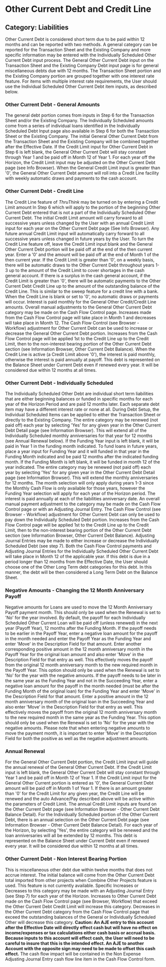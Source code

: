 # Other Current Debt and Credit Line
## Category: Liabilities
Other Current Debt is considered short term due to be paid within 12 months and can be reported with two methods. A general category can be reported for the Transaction Sheet and the Existing Company  and more specific information may be entered with the Individually Scheduled Other Current Debt input process.
The General Other Current Debt input on the Transaction Sheet and the Existing Company Debt input page is for general miscellaneous debts due with 12 months. The Transaction Sheet portion and the Existing Company portion are grouped together with one interest rate feature. For items with multiple interest rate requirements, the User should use the Individual Scheduled Other Current Debt item inputs, as described below.
### Other Current Debt - General Amounts
The general debt portion comes from inputs in Step 6 for the Transaction Sheet and/or the Existing Company. The Individually Scheduled amounts come from a series of individual loans identified in the Individually Scheduled Debt Input page also available in Step 6 for both the Transaction Sheet or the Existing Company.
The initial General Other Current Debt from the Transaction Sheet and the Existing Company will be combined together after the Effective Date. If the Credit Limit input for Other Current Debt in Step 6 is left blank, the General Other Current Debt will stay constant through Year 1 and be paid off in Month 12 of Year 1.
For each year off the Horizon, the Credit Limit input may be adjusted on the Other Current Debt page (see Info Browser). When the General Credit Limit input is greater than '0', the General Other Current Debt amount will roll into a Credit Line facility with weekly automatic draws and payments to the cash account.
### Other Current Debt - Credit Line
The Credit Line feature of *ThruThink* may be turned on by entering a Credit Limit amount In Step 6 which will apply to the portion of the beginning Other Current Debt entered that is not a part of the Individually Scheduled Other Current Debt.
The initial Credit Limit amount will carry forward to all successive years unless changed by the User with an annual Credit Limit input for each year on the Other Current Debt page (See Info Browser). Any future annual Credit Limit input will automatically carry forward to all successive years unless changed in future years by the User.
To turn the Credit Line feature off, leave the Credit Limit input blank and the General Other Current Debt portion will be paid off at the end of the then current year. Enter a '0' and the amount will be paid off at the end of Month 1 of the then current year.
If the Credit Limit is greater than '0', on a weekly basis, there will be automatic draws to the Other Current Debt throughout years 1-3 up to the amount of the Credit Limit to cover shortages in the cash general account. If there is a surplus in the cash general account, if the Credit Limit is greater than '0', there will be automatic payments to the Other Current Debt Credit Line up to the amount of the outstanding balance of the Credit Line. This is similar to the sweep feature for a credit line with a bank. When the Credit Line is blank or set to '0', no automatic draws or payments will occur.
Interest is paid monthly for the General Other Credit/Credit Line amounts.
Overall manual adjustments to the General Other Current Debt category may be made on the Cash Flow Control page. Increases made from the Cash Flow Control page will take place in Month 1 and decreases will take place in Month 12.
The Cash Flow Control (see Browser - Workflow) adjustment for Other Current Debt can be used to increase or decrease the General Other Current Debt portion. Increases from the Cash Flow Control page will be applied 1st to the Credit Line up to the Credit Limit, then to the non-interest bearing portion of the Other Current Debt section (see Information Browser, Other Current Debt Balance).
When the Credit Line is active (a Credit Limit above '0'), the interest is paid monthly, otherwise the interest is paid annually at payoff.
This debt is represented on the Balance Sheet under Current Debt even if renewed every year. It will be considered due within 12 months at all times.
### Other Current Debt - Individually Scheduled
The Individually Scheduled Other Debt are individual short term liabilities that are either beginning balances or funded in specific months for each year of the Horizon Period and are paid 12 months later. Each separate debt item may have a different interest rate or none at all.
During Debt Setup, the Individual Scheduled Items can be applied to either the Transaction Sheet or directly to the Existing Company.
The entire category may be renewed (not paid off) each year by selecting 'Yes' for any given year in the Other Current Debt Detail page (see Information Browser). This will extend all of the Individually Scheduled monthly anniversaries for that year for 12 months (see Annual Renewal below).
If the Funding Year input is left blank, it will be paid in Year 1 in the funding month indicated. To fund loans in future years, place a year input for Funding Year and it will funded in that year in the Funding Month indicated and be paid 12 months after the indicated funding month.
If the Funding Month is left blank, it will be funded in month 12 of the year indicated. The entire category may be renewed (not paid off) each year by selecting 'Yes' for any given year in the Other Current Debt Detail page (see Information Browser). This will extend the monthly anniversaries for 12 months.
The month selection will only apply during years 1-3 since the Monthly Cash Flow is only available for those years, however the Funding Year selection will apply for each year of the Horizon period.
The interest is paid annually at each of the liabilities anniversary date.
An overall manual payment adjustment to the category may be made on the Cash Flow Control page or with an Adjusting Journal Entry.
The Cash Flow Control (see Browser - Workflow) adjustment for Other Current Debt can only be used to pay down the Individually Scheduled Debt portion. Increases from the Cash Flow Control page will be applied 1st to the Credit Line up to the Credit Limit, then to the non-interest bearing portion of the Other Current Debt section (see Information Browser, Other Current Debt Balance).
Adjusting Journal Entries may be made to either increase or decrease the Individually Scheduled Debt (see step 7).
Both the Cash Flow Control payments and Adjusting Journal Entries for the Individually Scheduled Other Current Debt will take place in Month 12 of the applicable year.
If this debt is due in a period longer than 12 months from the Effective Date, the User should choose one of the Other Long Term debt categories for this debt. In this manner, the debt will be then considered a Long Term Debt on the Balance Sheet.
### Negative Amounts - Changing the 12 Month Anniversary Payoff
Negative amounts for Loans are used to move the 12 Month Anniversary Payoff payment month. This should only be used when the Renewal is set to 'No' for the year involved.
By default, the payoff for each Individually Scheduled Other Current Loan will be paid off (unless renewed) in the next year (Payoff Year), 12 months after the Funding Month.
If the payoff needs to be earlier in the Payoff Year, enter a negative loan amount for the payoff in the month needed and enter the Payoff Year as the Funding Year and enter 'Move' in the Description Field for that amount. Enter another corresponding positive amount in the 12 month anniversary month in the Payoff Year for the original loan amount and also enter 'Move' in the Description Field for that entry as well. This effectively moves the payoff from the original 12 month anniversary month to the new required month in the Payoff Year. This option should only be used when the Renewal is set to 'No' for the year with the negative amounts.
If the payoff needs to be later in the same year as the Funding Year and not in the Succeeding Year, enter a negative loan amount for the payoff in the month needed (must be after the Funding Month of the original loan) for the Funding Year and enter 'Move' in the Description Field for that amount. Enter a positive amount in the 12 month anniversary month of the original loan in the Succeeding Year and also enter 'Move' in the Description Field for that entry as well. This effectively moves the payoff from the original 12 month anniversary month to the new required month in the same year as the Funding Year. This option should only be used when the Renewal is set to 'No' for the year with the negative amounts.
Please note that when entering negative amounts to move the payment month, it is important to enter 'Move' in the Description Field for both the positive as well as the negative adjustment amounts.
### Annual Renewal
For the General Other Current Debt portion, the Credit Limit input will guide the annual renewal of the General Other Current Debt. If the Credit Limit input is left blank, the General Other Current Debt will stay constant through Year 1 and be paid off in Month 12 of Year 1.
If the Credit Limit input for the General Other Current portion is entered as '0', the General Current Debt amount will be paid off in Month 1 of Year 1.
If there is an amount greater than '0' for the Credit Limit for any given year, the Credit Line will be renewed and the auto Advance/Pay described above will be active within the parameters of Credit Limit. The annual Credit Limit inputs are found on the Other Current Debt page (see Information Browser - Other Current Debt Balance Detail).
For the Individually Scheduled portion of the Other Current Debt, there is an annual selection on the Other Current Debt page (see Information Browser - Other Current Debt Balance Detail). For each year of the Horizon, by selecting 'Yes', the entire category will be renewed and the loan anniversaries will all be extended by 12 months.
This debt is represented on the Balance Sheet under Current Debt even if renewed every year. It will be considered due within 12 months at all times.
### Other Current Debt - Non Interest Bearing Portion
This is miscellaneous other debt due within twelve months that does not accrue interest.
The initial balance will come from the Other Current Debt total imported from other projects when Combine Other Projects feature is used. This feature is not currently available.
Specific Increases or Decreases to this category may be made with an Adjusting Journal Entry (see Step 7) for each year of the Horizon.
Increases to Other Current Debt made on the Cash Flow Control page (see Browser, Workflow) that exceed the Other Current Debt Credit Limit will increase this category. Decreases in the Other Current Debt category from the Cash Flow Control page that exceed the outstanding balances of the General or Individually Scheduled Other will decrease this category.
**Caution: An AJE entry to this account after the Effective Date will directly effect cash but will have no effect on income/expenses or tax calculations either cash basis or accrual basis. Because inputs to this account will effect cash, the User will need to be careful to insure that this is the intended effect. An AJE to another Account with the opposite sign may need to be made to offset this cash effect.**
The cash flow impact will be contained in the Non Expense Adjusting Journal Entry cash flow line item in the Cash Flow Control form.
